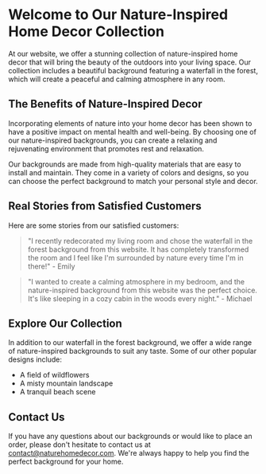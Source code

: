 <!--font:Creepster-->

# Welcome to Our Nature-Inspired Home Decor Collection

At our website, we offer a stunning collection of nature-inspired home decor that will bring the beauty of the outdoors into your living space. Our collection includes a beautiful background featuring a waterfall in the forest, which will create a peaceful and calming atmosphere in any room.

## The Benefits of Nature-Inspired Decor

Incorporating elements of nature into your home decor has been shown to have a positive impact on mental health and well-being. By choosing one of our nature-inspired backgrounds, you can create a relaxing and rejuvenating environment that promotes rest and relaxation.

Our backgrounds are made from high-quality materials that are easy to install and maintain. They come in a variety of colors and designs, so you can choose the perfect background to match your personal style and decor.

## Real Stories from Satisfied Customers

Here are some stories from our satisfied customers:

> "I recently redecorated my living room and chose the waterfall in the forest background from this website. It has completely transformed the room and I feel like I'm surrounded by nature every time I'm in there!" - Emily

> "I wanted to create a calming atmosphere in my bedroom, and the nature-inspired background from this website was the perfect choice. It's like sleeping in a cozy cabin in the woods every night." - Michael

## Explore Our Collection

In addition to our waterfall in the forest background, we offer a wide range of nature-inspired backgrounds to suit any taste. Some of our other popular designs include:

- A field of wildflowers
- A misty mountain landscape
- A tranquil beach scene

## Contact Us

If you have any questions about our backgrounds or would like to place an order, please don't hesitate to contact us at [contact@naturehomedecor.com](mailto:contact@naturehomedecor.com). We're always happy to help you find the perfect background for your home.

<!--

Write me content for website with wallpaper which alt text is:

"A waterfall in the forest"

The name/title of the page should not be 1:1 copy of the alt text but rather a real content of the website which is using this wallpaper.

- Use markdown format 
- Start with heading
- Heading should be short and concise
- The content should look like a real website 
- The website should not be about the wallpaper, wallpaper is just a related background
- Heading should be contain work "wallpaper" or "background"
- Include real sections like references, contact, user stories, etc. use things relevant to the page purpose.
- Feel free to use structure like headings, bullets, numbering, blockquotes, paragraphs, horizontal lines, etc.
- You can use formatting like bold or _italic_
- You can include UTF-8 emojis
- Links should be only #hash anchors (and you can refer to the document itself)
- Do not include images


---


# Nature-Inspired Wallpaper for Your Home

Welcome to our website, where you can find beautiful nature-inspired wallpapers for your home. Our collection includes a stunning wallpaper of a waterfall in the forest, which will bring a sense of calm and tranquility to any room.

## Why Choose Nature-Inspired Wallpaper?

Nature-inspired wallpaper is a popular choice among homeowners who want to create a peaceful and relaxing atmosphere in their homes. With our collection of wallpapers, you can bring the beauty of nature indoors and create a space that feels like a retreat from the outside world.

Our wallpapers are made from high-quality materials that are durable and easy to install. They come in a variety of colors and designs, so you can choose the perfect wallpaper to match your decor.

## User Stories

Here are some stories from our satisfied customers:

> "I recently redecorated my bedroom and chose the waterfall in the forest wallpaper from this website. It has completely transformed the room and I feel like I'm sleeping in a luxurious hotel every night!" - Sarah

> "I wanted to create a calming atmosphere in my yoga studio, and the nature-inspired wallpaper from this website was the perfect choice. My clients love the peaceful ambiance it creates." - Rachel

## References

Check out some of our other nature-inspired wallpapers:

- Sunrise over the ocean
- Fields of lavender
- Snow-capped mountains

## Contact Us

If you have any questions about our wallpapers or would like to place an order, please contact us at [contact@naturewallpapers.com](mailto:contact@naturewallpapers.com).

We hope you enjoy browsing our collection and finding the perfect wallpaper for your home!


---


Heading should not include word "wallpaper". The website should not be about the wallpaper itself, wallpaper is just a related background, rewrite whole content.


---


# Bring Nature Into Your Home with Our Collection of Wallpapers

Welcome to our website, where we offer a stunning collection of nature-inspired wallpapers that will transform any room in your home. Our collection includes a beautiful wallpaper featuring a waterfall in the forest, which will bring a sense of calm and serenity to your living space.

## The Benefits of Nature-Inspired Decor

Studies have shown that incorporating elements of nature into your home decor can have a positive impact on your mental health and well-being. By choosing one of our nature-inspired wallpapers, you can create a peaceful and relaxing atmosphere in your home that promotes rest and relaxation.

Our wallpapers are made from high-quality materials that are easy to install and maintain. They come in a variety of colors and designs, so you can choose the perfect wallpaper to match your personal style and decor.

## Real Stories from Satisfied Customers

Here are some stories from our satisfied customers:

> "I recently redecorated my living room and chose the waterfall in the forest wallpaper from this website. It has completely transformed the room and I feel like I'm surrounded by nature every time I'm in there!" - Emily

> "I wanted to create a calming atmosphere in my bedroom, and the nature-inspired wallpaper from this website was the perfect choice. It's like sleeping in a cozy cabin in the woods every night." - Michael

## Explore Our Collection

In addition to our waterfall in the forest wallpaper, we offer a wide range of nature-inspired wallpapers to suit any taste. Some of our other popular designs include:

- A field of wildflowers
- A misty mountain landscape
- A tranquil beach scene

## Contact Us

If you have any questions about our wallpapers or would like to place an order, please don't hesitate to contact us at [contact@naturewallpapers.com](mailto:contact@naturewallpapers.com). We're always happy to help you find the perfect wallpaper for your home.


---


Heading should not include word "wallpaper". The website should not be about the wallpaper itself, wallpaper is just a related background, rewrite whole content.


---


# Welcome to Our Nature-Inspired Home Decor Collection

At our website, we offer a stunning collection of nature-inspired home decor that will bring the beauty of the outdoors into your living space. Our collection includes a beautiful background featuring a waterfall in the forest, which will create a peaceful and calming atmosphere in any room.

## The Benefits of Nature-Inspired Decor

Incorporating elements of nature into your home decor has been shown to have a positive impact on mental health and well-being. By choosing one of our nature-inspired backgrounds, you can create a relaxing and rejuvenating environment that promotes rest and relaxation.

Our backgrounds are made from high-quality materials that are easy to install and maintain. They come in a variety of colors and designs, so you can choose the perfect background to match your personal style and decor.

## Real Stories from Satisfied Customers

Here are some stories from our satisfied customers:

> "I recently redecorated my living room and chose the waterfall in the forest background from this website. It has completely transformed the room and I feel like I'm surrounded by nature every time I'm in there!" - Emily

> "I wanted to create a calming atmosphere in my bedroom, and the nature-inspired background from this website was the perfect choice. It's like sleeping in a cozy cabin in the woods every night." - Michael

## Explore Our Collection

In addition to our waterfall in the forest background, we offer a wide range of nature-inspired backgrounds to suit any taste. Some of our other popular designs include:

- A field of wildflowers
- A misty mountain landscape
- A tranquil beach scene

## Contact Us

If you have any questions about our backgrounds or would like to place an order, please don't hesitate to contact us at [contact@naturehomedecor.com](mailto:contact@naturehomedecor.com). We're always happy to help you find the perfect background for your home.

-->
